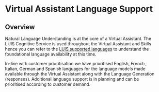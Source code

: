 # Virtual Assistant Language Support

## Overview

Natural Language Understanding is at the core of a Virtual Assistant. The LUIS Cognitive Service is used throughout the Virtual Assistant and Skills hence you can refer to the [LUIS supported languages](https://docs.microsoft.com/en-us/azure/cognitive-services/luis/luis-supported-languages) to understand the foundational language availability at this time.

In-line with customer prioritisation we have prioritised English, French, Italian, German and Spanish languages for the language models made available through the Virtual Assistant along with the Language Generation (responses). Additional language support is in planning and can be prioritised according to customer demand.
